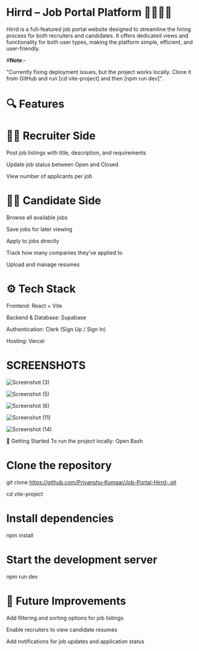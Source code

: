 # Hirrd – Job Portal Platform 👨‍💼👩‍💻
Hirrd is a full-featured job portal website designed to streamline the hiring process for both recruiters and candidates. It offers dedicated views and functionality for both user types, making the platform simple, efficient, and user-friendly.

 #**Note**:-
 
 "Currently fixing deployment issues, but the project works locally. Clone it from GitHub and run [cd vite-project] and then [npm run dev]".
 
# 🔍 Features
# 👨‍💼 Recruiter Side

Post job listings with title, description, and requirements

Update job status between Open and Closed

View number of applicants per job

# 👩‍💻 Candidate Side
Browse all available jobs

Save jobs for later viewing

Apply to jobs directly

Track how many companies they've applied to

Upload and manage resumes

# ⚙️ Tech Stack
Frontend: React + Vite

Backend & Database: Supabase

Authentication: Clerk (Sign Up / Sign In)

Hosting: Vercel


# SCREENSHOTS
![Screenshot (3)](https://github.com/user-attachments/assets/9cea5efc-dee5-4daa-9087-7ae2abb5832c)

![Screenshot (5)](https://github.com/user-attachments/assets/97862758-b0f6-4bf2-a4fe-43b9843e6b0f)

![Screenshot (6)](https://github.com/user-attachments/assets/e0e7aabf-c8a9-42b9-bb5e-898732b92950)

![Screenshot (11)](https://github.com/user-attachments/assets/c68221eb-b064-44b3-b8e9-0c3055fc0e7a)

![Screenshot (14)](https://github.com/user-attachments/assets/3be96f2c-8721-4906-b649-20e52fd6e7f4)

🚀 Getting Started
To run the project locally:
Open Bash 
# Clone the repository
git clone https://github.com/Priyanshu-Kumaar/Job-Portal-Hirrd-.git

cd vite-project

# Install dependencies
npm install

# Start the development server
npm run dev

# 📌 Future Improvements
Add filtering and sorting options for job listings

Enable recruiters to view candidate resumes

Add notifications for job updates and application status
